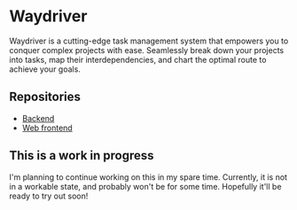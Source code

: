 # Waydriver

Waydriver is a cutting-edge task management system that empowers you to conquer
complex projects with ease. Seamlessly break down your projects into tasks, map
their interdependencies, and chart the optimal route to achieve your goals.

## Repositories

* [Backend](https://github.com/Waydriver/WaydriverBackend)
* [Web frontend](https://github.com/Waydriver/WaydriverWeb)

## This is a work in progress

I'm planning to continue working on this in my spare time. Currently, it is not
in a workable state, and probably won't be for some time. Hopefully it'll be 
ready to try out soon!
